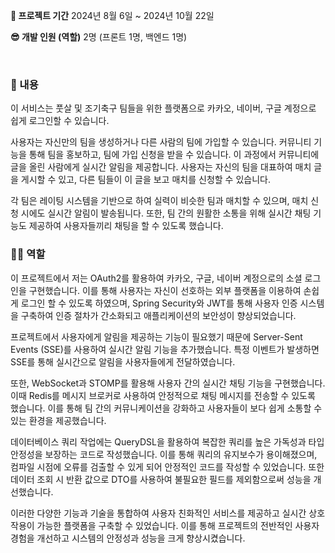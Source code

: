 **📅 프로젝트 기간**
2024년 8월 6일 ~ 2024년 10월 22일

**😎 개발 인원 (역할)**
2명 (프론트 1명, 백엔드 1명)

</br>

### 📖 내용

이 서비스는 풋살 및 조기축구 팀들을 위한 플랫폼으로 카카오, 네이버, 구글 계정으로 쉽게 로그인할 수 있습니다.

사용자는 자신만의 팀을 생성하거나 다른 사람의 팀에 가입할 수 있습니다. 커뮤니티 기능을 통해 팀을 홍보하고, 팀에 가입 신청을 받을 수 있습니다. 이 과정에서 커뮤니티에 글을 올린 사람에게 실시간 알림을 제공합니다. 사용자는 자신의 팀을 대표하여 매치 글을 게시할 수 있고, 다른 팀들이 이 글을 보고 매치를 신청할 수 있습니다.

각 팀은 레이팅 시스템을 기반으로 하여 실력이 비슷한 팀과 매치할 수 있으며, 매치 신청 시에도 실시간 알림이 발송됩니다. 또한, 팀 간의 원활한 소통을 위해 실시간 채팅 기능도 제공하여 사용자들끼리 채팅을 할 수 있도록 했습니다.

### 🙋‍♂️ 역할
이 프로젝트에서 저는 OAuth2를 활용하여 카카오, 구글, 네이버 계정으로의 소셜 로그인을 구현했습니다. 이를 통해 사용자는 자신이 선호하는 외부 플랫폼을 이용하여 손쉽게 로그인 할 수 있도록 하였으며, Spring Security와 JWT를 통해 사용자 인증 시스템을 구축하여 인증 절차가 간소화되고 애플리케이션의 보안성이 향상되었습니다.

프로젝트에서 사용자에게 알림을 제공하는 기능이 필요했기 때문에 Server-Sent Events (SSE)를 사용하여 실시간 알림 기능을 추가했습니다. 특정 이벤트가 발생하면 SSE를 통해 실시간으로 알림을 사용자들에게 전달하였습니다.

또한, WebSocket과 STOMP를 활용해 사용자 간의 실시간 채팅 기능을 구현했습니다. 이때 Redis를 메시지 브로커로 사용하여 안정적으로 채팅 메시지를 전송할 수 있도록 했습니다. 이를 통해 팀 간의 커뮤니케이션을 강화하고 사용자들이 보다 쉽게 소통할 수 있는 환경을 제공했습니다.

데이터베이스 쿼리 작업에는 QueryDSL을 활용하여 복잡한 쿼리를 높은 가독성과 타입 안정성을 보장하는 코드로 작성했습니다. 이를 통해 쿼리의 유지보수가 용이해졌으며, 컴파일 시점에 오류를 검출할 수 있게 되어 안정적인 코드를 작성할 수 있었습니다. 또한 데이터 조회 시 반환 값으로 DTO를 사용하여 불필요한 필드를 제외함으로써 성능을 개선했습니다.

이러한 다양한 기능과 기술을 통합하여 사용자 친화적인 서비스를 제공하고 실시간 상호작용이 가능한 플랫폼을 구축할 수 있었습니다. 이를 통해 프로젝트의 전반적인 사용자 경험을 개선하고 시스템의 안정성과 성능을 크게 향상시켰습니다.
